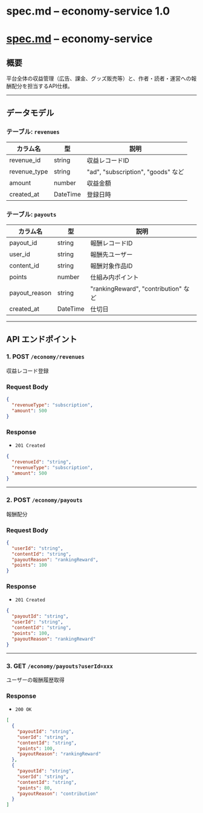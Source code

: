 # spec.md – economy-service 1.0

# [spec.md](http://spec.md/) – economy-service

## 概要

平台全体の収益管理（広告、課金、グッズ販売等）と、作者・読者・運営への報酬配分を担当するAPI仕様。

---

## データモデル

### テーブル: `revenues`

| カラム名 | 型 | 説明 |
| --- | --- | --- |
| revenue_id | string | 収益レコードID |
| revenue_type | string | "ad", "subscription", "goods" など |
| amount | number | 収益金額 |
| created_at | DateTime | 登録日時 |

### テーブル: `payouts`

| カラム名 | 型 | 説明 |
| --- | --- | --- |
| payout_id | string | 報酬レコードID |
| user_id | string | 報酬先ユーザー |
| content_id | string | 報酬対象作品ID |
| points | number | 仕組み内ポイント |
| payout_reason | string | "rankingReward", "contribution" など |
| created_at | DateTime | 仕切日 |

---

## API エンドポイント

### 1. POST `/economy/revenues`

収益レコード登録

### Request Body

```json
{
  "revenueType": "subscription",
  "amount": 500
}

```

### Response

- `201 Created`

```json
{
  "revenueId": "string",
  "revenueType": "subscription",
  "amount": 500
}

```

---

### 2. POST `/economy/payouts`

報酬配分

### Request Body

```json
{
  "userId": "string",
  "contentId": "string",
  "payoutReason": "rankingReward",
  "points": 100
}

```

### Response

- `201 Created`

```json
{
  "payoutId": "string",
  "userId": "string",
  "contentId": "string",
  "points": 100,
  "payoutReason": "rankingReward"
}

```

---

### 3. GET `/economy/payouts?userId=xxx`

ユーザーの報酬履歴取得

### Response

- `200 OK`

```json
[
  {
    "payoutId": "string",
    "userId": "string",
    "contentId": "string",
    "points": 100,
    "payoutReason": "rankingReward"
  },
  {
    "payoutId": "string",
    "userId": "string",
    "contentId": "string",
    "points": 80,
    "payoutReason": "contribution"
  }
]

```
